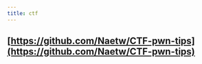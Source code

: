 ```yaml
---
title: ctf
---
```


## [https://github.com/Naetw/CTF-pwn-tips](https://github.com/Naetw/CTF-pwn-tips)
